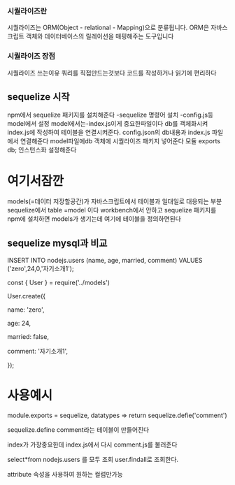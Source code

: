 ### 시퀄라이즈란
시퀄라이즈는 ORM(Object - relational - Mapping)으로 분류됩니다. ORM은 자바스크립트 객체와 데이터베이스의 릴레이션을 매핑해주는 도구입니다
### 시퀄라이즈 장점
시퀄라이즈 쓰는이유 쿼리를 직접만드는것보다  코드를 작성하거나 읽기에 편리하다


## sequelize 시작
 npm에서 sequelize 패키지를 설치해준다 
-sequelize 명령어 설치 
-config.js등 model에서 설정 
model에서는-index.js이게 중요한파일이다
db를 객체화시켜 index.js에 작성하여 테이블을 연결시켜준다.
config.json의 db내용과 index.js 파일에서 연결해준다
model파일에db 객체에 시퀄라이즈 패키지 넣어준다
모듈 exports db;
인스턴스화 설정해준다 

# 여기서잠깐
models(=데이터 저장할공간)가 자바스크립트에서 테이블과 일대일로 대응되는 부분
sequelize에서 table =model 이다 workbench에서 안하고 sequelize 패키지를 npm에 설치하면 models가 생기는데 여기에 테이블을 정의하면된다

## sequelize mysql과 비교

INSERT INTO nodejs.users (name, age, married, comment) VALUES ('zero',24,0,'자기소개1');         

const { User } = require('../models')

User.create({

  name: 'zero',
  
  age: 24,
  
  married: false,
  
  comment: '자기소개1',
  
});



# 사용예시 

module.exports = sequelize, datatypes =>
return sequelize.defie('comment')

sequelize.define comment라는 테이블이 만들어진다 

index가 가장중요한데 index.js에서 다시 comment.js를 불러준다

select*from nodejs.users 를 모두 조회 user.findall로 조회한다.

attribute 속성을 사용하여 원하는 컬럼만가능


